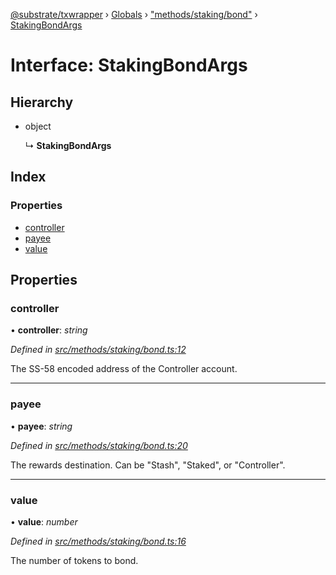 [@substrate/txwrapper](../README.md) › [Globals](../globals.md) › ["methods/staking/bond"](../modules/_methods_staking_bond_.md) › [StakingBondArgs](_methods_staking_bond_.stakingbondargs.md)

# Interface: StakingBondArgs

## Hierarchy

* object

  ↳ **StakingBondArgs**

## Index

### Properties

* [controller](_methods_staking_bond_.stakingbondargs.md#controller)
* [payee](_methods_staking_bond_.stakingbondargs.md#payee)
* [value](_methods_staking_bond_.stakingbondargs.md#value)

## Properties

###  controller

• **controller**: *string*

*Defined in [src/methods/staking/bond.ts:12](https://github.com/paritytech/txwrapper/blob/beed255/src/methods/staking/bond.ts#L12)*

The SS-58 encoded address of the Controller account.

___

###  payee

• **payee**: *string*

*Defined in [src/methods/staking/bond.ts:20](https://github.com/paritytech/txwrapper/blob/beed255/src/methods/staking/bond.ts#L20)*

The rewards destination. Can be "Stash", "Staked", or "Controller".

___

###  value

• **value**: *number*

*Defined in [src/methods/staking/bond.ts:16](https://github.com/paritytech/txwrapper/blob/beed255/src/methods/staking/bond.ts#L16)*

The number of tokens to bond.
